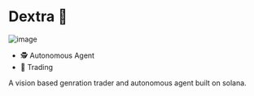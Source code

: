 # Dextra 🔮

![image](https://github.com/user-attachments/assets/306b261f-db61-48c9-9702-426e9367b967)

-   🕵️ Autonomous Agent
-   🧠 Trading

A vision based genration trader and autonomous agent built on solana.

